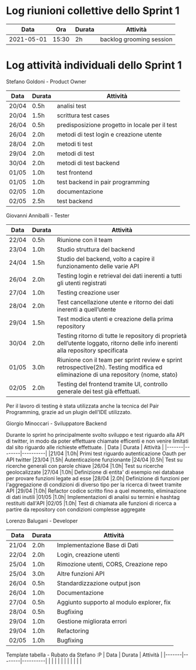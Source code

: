 # Log riunioni collettive dello Sprint 1

| Data | Ora | Durata | Attività |
|------|-----|--------|----------|
| 2021-05-01 | 15:30 | 2h | backlog grooming session |


# Log attività individuali dello Sprint 1

Stefano Goldoni - Product Owner

| Data  | Durata | Attività |
|-------|--------|----------|
|20/04 |0.5h |analisi test
|20/04 |1.5h |scrittura test cases
|26/04 |0.5h |predisposizione progetto in locale per il test
|26/04 |2.0h |metodi di test login e creazione utente
|28/04 |2.0h |metodi ti test
|29/04 |2.0h |metodi di test
|30/04 |2.0h |metodi di test backend
|01/05 |1.0h |test frontend
|01/05 |1.0h |test backend in pair programming
|02/05 |1.0h |documentazione
|02/05 |2.5h |test backend

Giovanni Anniballi - Tester  

| Data  | Durata | Attività |
|-------|--------|----------|
|22/04 |0.5h| Riunione con il team
|23/04 |1.0h| Studio struttura del backend
|24/04 |1.5h| Studio del backend, volto a capire il funzionamento delle varie API
|26/04 |2.0h| Testing login e retrieval dei dati inerenti a tutti gli utenti registrati
|27/04 |1.0h| Testing creazione user
|28/04 |2.0h| Test cancellazione utente e ritorno dei dati inerenti a quell’utente
|29/04 |1.5h| Test modica utenti e creazione della prima repository
|30/04 |2.0h| Testing ritorno di tutte le repository di proprietà dell’utente loggato, ritorno delle info inerenti alla repository specificata
|01/05 |3.0h| Riunione con il team per sprint review e sprint retrospective(2h). Testing modifica ed eliminazione di una repository (nome, stato)
|02/05 |2.0h| Testing del frontend tramite UI, controllo generale dei test già effettuati.

Per il lavoro di testing è stata utilizzata anche la tecnica del Pair Programming, grazie ad un plugin dell'IDE utilizzato.

Giorgio Minoccari - Sviluppatore Backend

Durante lo sprint ho principalmente svolto sviluppo e test riguardo alla API di twitter, in modo da poter effettuare chiamate efficenti e non venire limitati dal sito riguardo alle richieste effettuate.
| Data  | Durata | Attività |
|-------|--------|----------|
|21/04 |1.0h| Primi test riguardo autenticazione Oauth per API twitter
|23/04 |1.5h| Autenticazione funzionante
|24/04 |0.5h| Test su ricerche generali con parole chiave
|26/04 |1.0h| Test su ricerche geolocalizzate 
|27/04 |1.0h| Definizione di entita' di esempio nei database per provare funzioni legate ad esse
|28/04 |2.0h| Definizione di funzioni per l'aggregazione di condizioni di diverso tipo per la ricerca di tweet tramite API
|29/04 |1.0h| Refactor codice scritto fino a quel momento, eliminazione di dati inutili
|01/05 |1.0h| Implementazioni di analisi su termini e hashtag restituiti dall'API
|02/05 |1.0h| Test di chiamata alle funzioni di ricerca a partire da repository con condizioni complesse aggregate


Lorenzo Balugani - Developer

| Data  | Durata | Attività |
|-------|--------|----------|
|21/04 | 2.0h | Implementazione Base di Dati
|22/04 | 2.0h | Login, creazione utenti 
|25/04 | 1.0h | Rimozione utenti, CORS, Creazione repo
|25/04 | 3.0h | Altre funzioni API
|26/04 | 0.5h | Standardizzazione output json
|26/04 | 1.0h | Documentazione
|27/04 | 0.5h | Aggiunto supporto al modulo explorer, fix
|28/04 | 0.5h | Bugfixing
|29/04 | 1.0h | Gestione migliorata errori
|29/04 | 1.0h | Refactoring
|02/05 | 1.0h | Bugfixing

Template tabella - Rubato da Stefano :P
| Data  | Durata | Attività |
|-------|--------|----------|
|
|
|
|
|
|
|
|
|
|
|
